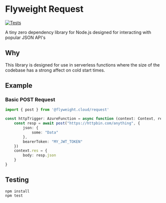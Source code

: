 # Flyweight Request
[![Tests](https://github.com/flyweightcloud/request/actions/workflows/test.yml/badge.svg)](https://github.com/flyweightcloud/request/actions/workflows/test.yml)

A tiny zero dependency library for Node.js designed for interacting with popular JSON API's

## Why

This library is designed for use in serverless functions where the size of the codebase
has a strong affect on cold start times.

## Example


### Basic POST Request

```ts
import { post } from '@flyweight.cloud/request'

const httpTrigger: AzureFunction = async function (context: Context, req: HttpRequest): Promise<void> {
    const resp = await post("https://httpbin.com/anything", {
        json: {
            some: "Data"
        },
        bearerToken: "MY_JWT_TOKEN"
    })
    context.res = {
        body: resp.json
    }
}

```

## Testing

```
npm install
npm test
```
